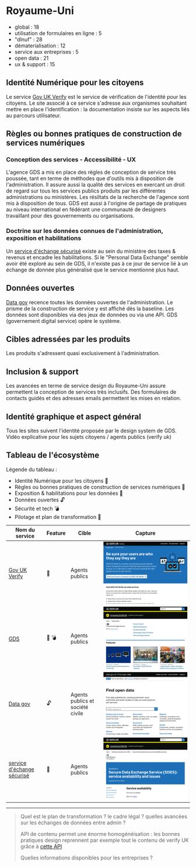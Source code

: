 # Royaume-Uni


- global : 18
- utilisation de formulaires en ligne : 5
- "dlnuf" : 28
- dématerialisation : 12
- service aux entreprises : 5
- open data : 21
- ux & support : 15

## Identité Numérique pour les citoyens
Le service [Gov UK Verify](https://www.verify.service.gov.uk/) est le service de vérification de l'identité pour les citoyens.
Le site associé à ce service s'adresse aux organismes souhaitant mettre en place l'identification : la documentation insiste sur les aspects liés au parcours utilisateur. 

## Règles ou bonnes pratiques de construction de services numériques
### Conception des services - Accessibilité - UX
L'agence GDS a mis en place des règles de conception de service très poussée, tant en terme de méthodes que d'outils mis à disposition de l'administration. Il assure aussi la qualité des services en exercant un droit de regard sur tous les services publics produits par les différentes administrations ou ministères. Les résiltats de la recherche de l'agence sont mis à disposition de tous.
GDS est aussi à l'origine de partage de pratiques au niveau international en fédérant une communauté de designers travaillant pour des gouvernements ou organisations. 

### Doctrine sur les données connues de l'administration, exposition et habilitations
Un [service d'échange sécurisé](https://www.gov.uk/government/publications/secure-data-exchange-service-service-availability-and-issues/secure-data-exchange-service-sdes-service-availability-and-issues) existe au sein du ministère des taxes & revenus et encadre les habilitations. 
Si le "Personal Data Exchange" semble avoir été exploré au sein de GDS, il n'existe pas à ce jour de service lié à un échange de donnée plus généralisé que le service mentionné plus haut. 

## Données ouvertes
[Data gov](https://data.gov.uk/) recence toutes les données ouvertes de l'administration. Le prisme de la construction de service y est affiché dès la baseline. Les données sont disponibles via des jeux de données ou via une API. GDS (governement digital service) opère le système. 

## Cibles adressées par les produits
Les produits s'adressent quasi exclusivement à l'administration. 

## Inclusion & support
Les avancées en terme de service design du Royaume-Uni assure permettent la conception de services très inclusifs. Des formulaires de contacts guidés et des adresses emails permettent les mises en relation.  

## Identité graphique et aspect général
Tous les sites suivent l'identité proposée par le design system de GDS.
Vidéo explicative pour les sujets citoyens / agents publics (verify uk)

## Tableau de l'écosystème
Légende du tableau : 
- Identité Numérique pour les citoyens :bust_in_silhouette:
- Règles ou bonnes pratiques de construction de services numériques :beginner:
- Exposition & habilitations pour les données :closed_lock_with_key:
- Données ouvertes :unlock:
- Sécurité et tech :bomb:
- Pilotage et plan de transformation :dart:


| Nom du service    |  Feature |  Cible | Capture | 
|-------------------|---|---|---|
| [Gov UK Verify](https://www.verify.service.gov.uk/) | :bust_in_silhouette: | Agents publics  |  ![](2_UK.assets/verify.png) |
| [GDS](https://www.gov.uk/government/organisations/government-digital-service)           | :beginner: :bomb:|  Agents publics |   ![](2_UK.assets/gds.png) |
| [Data gov](https://data.gov.uk/)         | :unlock:  |   Agents publics et société civile|  ![](2_UK.assets/opendata.png)|
| [service d'échange sécurisé](https://www.gov.uk/government/publications/secure-data-exchange-service-service-availability-and-issues/secure-data-exchange-service-sdes-service-availability-and-issues)     | :closed_lock_with_key:  |   Agents publics |  ![](2_UK.assets/sdes.png)|

* * *

> Quel est le plan de transformation ? le cadre légal ? quelles avancées sur les échanges de données entre admin ?
> 
> API de contenu permet une énorme homogénéisation : les bonnes pratiques design reprennent par exemple tout le contenu de verify UK grâce à [cette API](https://content-api.publishing.service.gov.uk/#gov-uk-content-api)
> 
> Quelles informations disponibles pour les entreprises ?